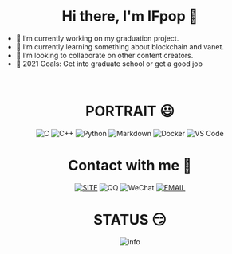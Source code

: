 <div align="center"> 

# Hi there, I'm IFpop 👋 

</div>

- 🔭 I’m currently working on my graduation project. <br>
- 🌱 I’m currently learning something about blockchain and vanet. <br>
- 👯 I’m looking to collaborate on other content creators. <br>
- 🥅 2021 Goals: Get into graduate school or get a good job <br>

<br>

<div align="center"> 

# PORTRAIT 😃
![C](https://img.shields.io/badge/C-a8b9cc.svg?&style=for-the-badge&logo=c&logoColor=black)
![C++](https://img.shields.io/badge/c++-%2300599C.svg?&style=for-the-badge&logo=c%2b%2b&logoColor=white)
![Python](https://img.shields.io/badge/python-%233776AB.svg?&style=for-the-badge&logo=python&logoColor=white)
![Markdown](https://img.shields.io/badge/markdown-48ac98.svg?&style=for-the-badge&logo=markdown&logoColor=white)
![Docker](https://img.shields.io/badge/Docker-%232496ED.svg?&style=for-the-badge&logo=docker&logoColor=white)
![VS Code](https://img.shields.io/badge/VS%20Code-%23007ACC.svg?&style=for-the-badge&logo=visual-studio-code&logoColor=white)

# Contact with me 🤪
[![SITE](https://img.shields.io/badge/site-ifpop.github.io-blueviolet?style=for-the-badge&logo=vercel&color=000000)][blog]
![QQ](https://img.shields.io/badge/QQ-965529474-blueviolet?style=for-the-badge&logo=tencent%20qq&color=4fc3f7)
![WeChat](https://img.shields.io/badge/WeChat-IFpop_-blueviolet?style=for-the-badge&logo=wechat&color=7bb32e)
[![EMAIL](https://img.shields.io/badge/email-ifpoper@gmail.com-blueviolet?style=for-the-badge&logo=gmail&color=d14836)][email]

# STATUS 😏

![info](https://github-readme-stats.vercel.app/api?username=IFpop&show_icons=true&count_private=true&hide=prs&theme=default_repocard)

<br>

[blog]: https://ifpop.github.io
[email]: mailto:ifpoper

</div>
